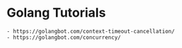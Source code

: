 # Golang Tutorials

    - https://golangbot.com/context-timeout-cancellation/
    - https://golangbot.com/concurrency/
